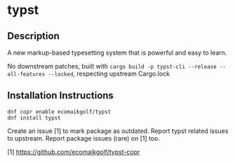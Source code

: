# typst

## Description

A new markup-based typesetting system that is powerful and easy to learn.

No downstream patches, built with `cargo build -p typst-cli --release --all-features --locked`, respecting upstream Cargo.lock

## Installation Instructions

```
dnf copr enable ecomaikgolf/typst 
dnf install typst
```

Create an issue [1] to mark package as outdated. Report typst related issues to upstream. Report package issues (rare) on [1] too.

[1] https://github.com/ecomaikgolf/typst-copr
